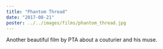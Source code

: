 ```yaml
---
title: "Phantom Thread"
date: "2017-08-21"
poster: ../../images/films/phantom_thread.jpg
---
```


Another beautiful film by PTA about a couturier and his muse.


